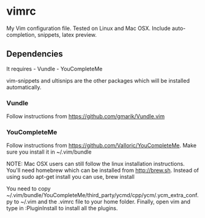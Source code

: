 # vimrc
My Vim configuration file. Tested on Linux and Mac OSX. Include auto-completion, snippets, latex preview. 

Dependencies
------------

It requires
    - Vundle
    - YouCompleteMe

vim-snippets and ultisnips are the other packages which will be installed automatically.

### Vundle 
Follow instructions from <https://github.com/gmarik/Vundle.vim>

### YouCompleteMe
Follow instructions from <https://github.com/Valloric/YouCompleteMe>. Make sure you install it in ~/.vim/bundle

NOTE: Mac OSX users can still follow the linux installation instructions. You'll need homebrew which can be installed from  <http://brew.sh>. Instead of using 
    sudo apt-get install <package>
you can use, 
    brew install <package>

You need to copy ~/.vim/bundle/YouCompleteMe/third_party/ycmd/cpp/ycm/.ycm_extra_conf.py to ~/.vim and the .vimrc file to your home folder. Finally, open vim and type in :PluginInstall to install all the plugins. 


